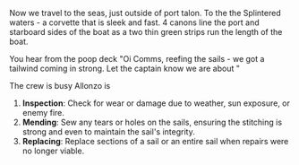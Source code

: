Now we travel to the seas, just outside of port talon. To the the Splintered waters - a corvette that is sleek and fast. 4 canons line the port and starboard sides of the boat as a two thin green strips run the length of the boat.


You hear from the poop deck "Oi Comms, reefing the sails - we got a tailwind coming in strong. Let the captain know we are about "

The crew is busy
Allonzo is 
1. **Inspection**: Check for wear or damage due to weather, sun exposure, or enemy fire.
2. **Mending**: Sew any tears or holes on the sails, ensuring the stitching is strong and even to maintain the sail's integrity.
3. **Replacing**: Replace sections of a sail or an entire sail when repairs were no longer viable.
